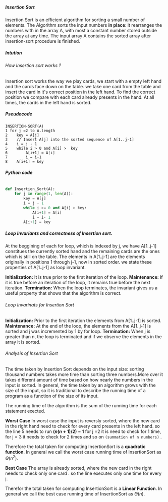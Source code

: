 ##### Insertion Sort

Insertion Sort is an efficient algorithm for sorting a small number of elements. The Algorithm sorts the input numbers **in place**: it rearranges the numbers with in the array A, with most a constant number stored outside the array at any time. The input array A contains the sorted array after insertion-sort procedure is finished.

##### Intution

###### How Insertion sort works ?

Insertion sort works the way we play cards, we start with a empty left hand and the cards face down on the table. we take one card from the table and insert the card in it's correct position in the left hand. To find the correct position we compare with each card already presents in the hand. At all times, the cards in the left hand is sorted.

##### Pseudocode

```
INSERTION-SORT(A)
1 for j =2 to A.length
2    key = A[j]
3    // Insert A[j] into the sorted sequence of A[1..j-1]
4    i = j - 1
5    while i > 0 and A[i] >  key
6        A[i+1] = A[i]
7        i = i-1
8    A[i+1] = key
```

##### Python code

```python

def Insertion_Sort(A):
    for j in range(1, len(A)):
        key = A[j]
        i = j - 1
        while i >= 0 and A[i] > key:
            A[i+1] = A[i]
            i = i- 1
        A[i+1] = key
```

##### Loop Invariants and correctness of Insertion sort.

At the beggining of each for loop, which is indexed by j, we have A[1..j-1] constitues the currently sorted hand and the remaining cards are the ones which is still on the table. The elements in A[1..j-1] are the elements originally in positions 1 through j-1, now in sorted order. we state these properties of A[1..j-1] as loop invariant.

**Initialization:** It is true prior to the first iteration of the loop.
**Maintenance:** If it is true before an iteration of the loop, it remains true before the next iteration.
**Termination:** When the loop terminates, the invariant gives us a useful property that shows that the algorithm is correct.

###### Loop Invarinats for Insertion Sort

**Initialization:** Prior to the first iteration the elements from A[1..j-1] is sorted.
**Maintenance:** At the end of the loop, the elements from the A[1..j-1] is sorted and j was incremented by 1 by for loop.
**Termination:** When j is greater than n, the loop is terminated and if we observe the elements in the array it is sorted.



###### Analysis of Insertion Sort

The time taken by Insertion Sort depends on the input size: sorting thousand numbers takes more time than sorting three numbers.More over it takes different amount of time based on how nearly the numbers in the input is sorted. In general, the time taken by an algorithm grows with the size of the input, so it is traditional to describe the running time of a program as a function of the size of its input.

The running time of the algorithm is the sum of the running time for each statement exected.

**Worst Case**
In worst case the input is reversly sorted, where the new card in the right hand need to check for every card presents in the left hand. so the line 5 needs to run **$(n(n+1)/2) - 1$** for j =2 it is need to check for 1 time, for j = 3 it needs to check for 2 times and so on `(summation of n numbers)` .

Therefore  the total taken for computing InsertionSort is a **quadratic function**. In general we call the worst case running time of InsertionSort  as $\Theta(n^2)$.

**Best Case**
The array is already sorted, where the new card in the right needs to check only one card . so the line executes only one time for every j.

Therefor the total taken for computing InsertionSort is a **Linear Function**. In general we call the best case running time of InsertionSort as $\Theta(n)$.